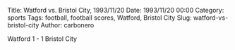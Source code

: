 Title: Watford vs. Bristol City, 1993/11/20
Date: 1993/11/20 00:00
Category: sports
Tags: football, football scores, Watford, Bristol City
Slug: watford-vs-bristol-city
Author: carbonero


Watford 1 - 1 Bristol City
